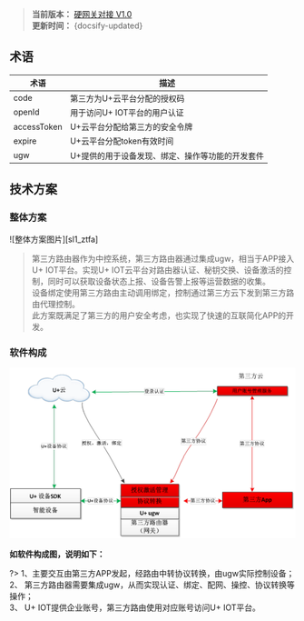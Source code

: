 
>**当前版本：** [硬网关对接 V1.0](zh-cn/ChangeLog/sl6)   
**更新时间：** {docsify-updated} 

## 术语  


|术语|描述|
| ------  |----------|  
|code| 第三方为U+云平台分配的授权码 |
|openId| 用于访问U+ IOT平台的用户认证 |
|accessToken| U+云平台分配给第三方的安全令牌|
|expire| U+云平台分配token有效时间|
|ugw| U+提供的用于设备发现、绑定、操作等功能的开发套件|

## 技术方案

### 整体方案  

![整体方案图片][sl1_ztfa]  

> 第三方路由器作为中控系统，第三方路由器通过集成ugw，相当于APP接入U+ IOT平台。实现U+ IOT云平台对路由器认证、秘钥交换、设备激活的控制，同时可以获取设备状态上报、设备告警上报等运营数据的收集。  
设备绑定使用第三方路由主动调用绑定，控制通过第三方云下发到第三方路由代理控制。   
此方案既满足了第三方的用户安全考虑，也实现了快速的互联简化APP的开发。   




### 软件构成  

![软件构成图片][sl1_rjgc]  
 

**如软件构成图，说明如下：**  

?> 1、主要交互由第三方APP发起，经路由中转协议转换，由ugw实际控制设备；   
 2、	第三方路由器需要集成ugw，从而实现认证、绑定、配网、操控、协议转换等操作；      
 3、	U+ IOT提供企业账号，第三方路由使用对应账号访问U+ IOT平台。    
  









<!-- 
## 功能流程 &emsp;
-->







[^-^]:常用图片注释
[sl1_ztfa]:_media/_Solutions/sl6ztfa.png  

[sl1_rjgc]:_media/_Solutions/sl6rjgc.png